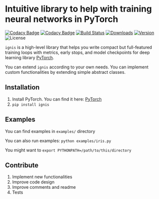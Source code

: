 # Intuitive library to help with training neural networks in PyTorch

[![Codacy Badge](https://api.codacy.com/project/badge/Grade/d418757720864208adf721433bd3d55d)](https://www.codacy.com/app/Catastropha/ignis)
[![Codacy Badge](https://api.codacy.com/project/badge/coverage/d418757720864208adf721433bd3d55d)](https://www.codacy.com/app/Catastropha/ignis)
[![Build Status](https://api.travis-ci.org/catastropha/ignis.svg?branch=master)](https://travis-ci.org/catastropha/ignis)
[![Downloads](https://pepy.tech/badge/ignis)](https://pepy.tech/project/ignis)
[![Version](https://img.shields.io/pypi/v/ignis.svg?style=flat)](https://pypi.org/project/ignis/#history)
![License](https://img.shields.io/pypi/l/ignis.svg?style=flat)

`ignis` is a high-level library that helps you write compact but full-featured training loops with metrics, early stops,
and model checkpoints for deep learning library [PyTorch](https://pytorch.org/).

You can extend `ignis` according to your own needs. You can implement custom functionalities by extending simple
abstract classes.

## Installation

1.  Install PyTorch. You can find it here: [PyTorch](https://pytorch.org/)
2.  `pip install ignis`

## Examples

You can find examples in `examples/` directory

You can also run examples: `python examples/iris.py`

You might want to `export PYTHONPATH=/path/to/this/directory`

## Contribute

1.  Implement new functionalities
2.  Improve code design
3.  Improve comments and readme
4.  Tests